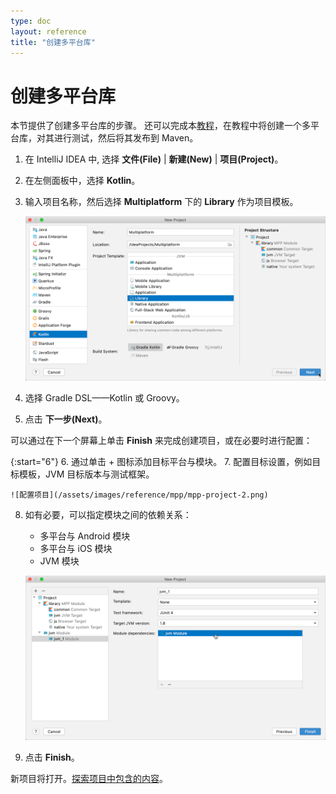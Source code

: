 ```yaml
---
type: doc
layout: reference
title: "创建多平台库"
---
```


# 创建多平台库

本节提供了创建多平台库的步骤。
还可以完成本[教程](../tutorials/mpp/multiplatform-library.html)，在教程中将创建一个多平台库，对其进行测试，然后将其发布到 Maven。

1. 在 IntelliJ IDEA 中, 选择 **文件(File)** \| **新建(New)** \| **项目(Project)**。
2. 在左侧面板中，选择 **Kotlin**。
3. 输入项目名称，然后选择 **Multiplatform** 下的 **Library** 作为项目模板。

    ![选择项目模板](/assets/images/reference/mpp/mpp-project-1.png)

4. 选择 Gradle DSL——Kotlin 或 Groovy。
5. 点击 **下一步(Next)**。

可以通过在下一个屏幕上单击 **Finish** 来完成创建项目，或在必要时进行配置：

{:start="6"}
6. 通过单击 + 图标添加目标平台与模块。
7. 配置目标设置，例如目标模板，JVM 目标版本与测试框架。

    ![配置项目](/assets/images/reference/mpp/mpp-project-2.png)

8. 如有必要，可以指定模块之间的依赖关系：
    *   多平台与 Android 模块
    *   多平台与 iOS 模块
    *   JVM 模块  
    
    ![添加模块依赖](/assets/images/reference/mpp/mpp-project-3.png)

9. 点击 **Finish**。

新项目将打开。[探索项目中包含的内容](mpp-discover-project.html)。

